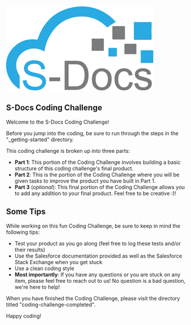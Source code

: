 ![S-Docs Logo](images/sdocs_logo.png)

## S-Docs Coding Challenge
Welcome to the S-Docs Coding Challenge!

Before you jump into the coding, be sure to run through the steps in the "_getting-started" directory.

This coding challenge is broken up into three parts:
- **Part 1**: This portion of the Coding Challenge involves building a basic structure of this coding challenge's final product.
- **Part 2**: This is the portion of the Coding Challenge where you will be given tasks to improve the product you have built in Part 1.
- **Part 3** (*optional*): This final portion of the Coding Challenge allows you to add any addition to your final product. Feel free to be creative :)!

## Some Tips
While working on this fun Coding Challenge, be sure to keep in mind the following tips:
- Test your product as you go along (feel free to log these tests and/or their results)
- Use the Salesforce documentation provided as well as the Salesforce Stack Exchange when you get stuck
- Use a clean coding style
- **Most importantly**: If you have any questions or you are stuck on any item, please feel free to reach out to us! No question is a bad question, we're here to help!

When you have finished the Coding Challenge, please visit the directory titled "coding-challenge-completed".

Happy coding!